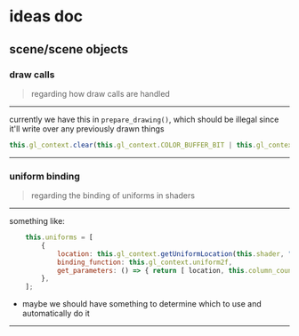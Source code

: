 # ideas doc

## scene/scene objects
### draw calls
> regarding how draw calls are handled
---
currently we have this in `prepare_drawing()`, which should be illegal since it'll write over any previously drawn things
```js
this.gl_context.clear(this.gl_context.COLOR_BUFFER_BIT | this.gl_context.DEPTH_BUFFER_BIT);
```
---

### uniform binding
> regarding the binding of uniforms in shaders
---
something like:
```js
    this.uniforms = [
        {
            location: this.gl_context.getUniformLocation(this.shader, "u_mesh_divisions"),
            binding_function: this.gl_context.uniform2f,
            get_parameters: () => { return [ location, this.column_count, this.row_count ]; },
        },
    ];
```
* maybe we should have something to determine which to use and automatically do it
---